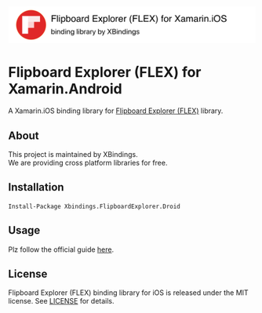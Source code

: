 <img src="./art/repo_header.png" alt="Flipboard Explorer (FLEX) for Xamarin.iOS" width="728" />

# Flipboard Explorer (FLEX) for Xamarin.Android
A Xamarin.iOS binding library for [Flipboard Explorer (FLEX)](https://github.com/Flipboard/FLEX) library.

## About
This project is maintained by XBindings.<br>
We are providing cross platform libraries for free.

## Installation

```
Install-Package Xbindings.FlipboardExplorer.Droid
```

## Usage

Plz follow the official guide [here](https://github.com/Flipboard/FLEX).

## License

Flipboard Explorer (FLEX) binding library for iOS is released under the MIT license.
See [LICENSE](./LICENSE) for details.